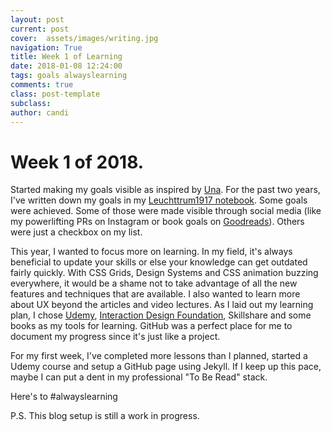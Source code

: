 ```yaml
---
layout: post
current: post
cover:  assets/images/writing.jpg
navigation: True
title: Week 1 of Learning
date: 2018-01-08 12:24:00
tags: goals alwayslearning
comments: true
class: post-template
subclass: 
author: candi
---
```


# Week 1 of 2018. 

Started making my goals visible as inspired by [Una](https://una.im/personal-goals-guide/#%F0%9F%92%81). For the past two years, I've written down my goals in my [Leuchttrum1917 notebook](https://www.amazon.com/Leuchtturm1917-Medium-Notebook-Squared-Pages/dp/B00FWRVUJ6/ref=sr_1_2?s=office-products&ie=UTF8&qid=1515101059&sr=1-2&keywords=leuchtturm1917%2Bsquared%2Ba5&th=1). Some goals were achieved. Some of those were made visible through social media (like my powerlifting PRs on Instagram or book goals on [Goodreads](https://www.goodreads.com/user/show/3402800-candi)). Others were just a checkbox on my list. 

This year, I wanted to focus more on learning. In my field, it's always beneficial to update your skills or else your knowledge can get outdated fairly quickly. With CSS Grids, Design Systems and CSS animation buzzing everywhere, it would be a shame not to take advantage of all the new features and techniques that are available. I also wanted to learn more about UX beyond the articles and video lectures. As I laid out my learning plan, I chose [Udemy](https://www.udemy.com/user/candi-lemoine/), [Interaction Design Foundation](https://www.interaction-design.org/candi-lemoine), Skillshare and some books as my tools for learning. GitHub was a perfect place for me to document my progress since it's just like a project. 

For my first week, I've completed more lessons than I planned, started a Udemy course and setup a GitHub page using Jekyll. If I keep up this pace, maybe I can put a dent in my professional "To Be Read" stack. 

Here's to #alwayslearning 

P.S. This blog setup is still a work in progress.
